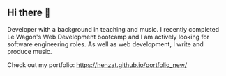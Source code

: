 ## Hi there 👋

Developer with a background in teaching and music. I recently completed Le Wagon's Web Development bootcamp and I am actively looking for software engineering roles.
As well as web development, I write and produce music.

Check out my portfolio:
https://henzat.github.io/portfolio_new/

<!--
**HenzaT/HenzaT** is a ✨ _special_ ✨ repository because its `README.md` (this file) appears on your GitHub profile.

Here are some ideas to get you started:

- 🔭 I’m currently working on ...
- 🌱 I’m currently learning ...
- 👯 I’m looking to collaborate on ...
- 🤔 I’m looking for help with ...
- 💬 Ask me about ...
- 📫 How to reach me: ...
- 😄 Pronouns: ...
- ⚡ Fun fact: ...
-->
